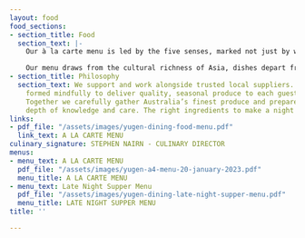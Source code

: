 ```yaml
---
layout: food
food_sections:
- section_title: Food
  section_text: |-
    Our à la carte menu is led by the five senses, marked not just by what is tasted, but what is seen, heard, touched, and smelt.

    Our menu draws from the cultural richness of Asia, dishes depart from convention and arrive at the meeting point of flavour and texture. A far-reaching offering held togetherby the common thread of a roaring open fire.
- section_title: Philosophy
  section_text: We support and work alongside trusted local suppliers. Relationships
    formed mindfully to deliver quality, seasonal produce to each guest, every time.
    Together we carefully gather Australia’s finest produce and prepare it with a
    depth of knowledge and care. The right ingredients to make a night unforgettable.
links:
- pdf_file: "/assets/images/yugen-dining-food-menu.pdf"
  link_text: A LA CARTE MENU
culinary_signature: STEPHEN NAIRN - CULINARY DIRECTOR
menus:
- menu_text: A LA CARTE MENU
  pdf_file: "/assets/images/yugen-a4-menu-20-january-2023.pdf"
  menu_title: A LA CARTE MENU
- menu_text: Late Night Supper Menu
  pdf_file: "/assets/images/yugen-dining-late-night-supper-menu.pdf"
  menu_title: LATE NIGHT SUPPER MENU
title: ''

---
```

